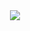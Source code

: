 <div align="center">
<img src="https://fundacionvision8.com/wp-content/uploads/2022/02/klipartz.com-5.png" />
</div>

